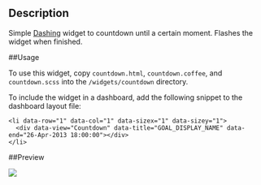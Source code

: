 ## Description

Simple [Dashing](http://shopify.github.com/dashing) widget to countdown until a certain moment.
Flashes the widget when finished.

##Usage

To use this widget, copy `countdown.html`, `countdown.coffee`, and `countdown.scss` into the `/widgets/countdown` directory.

To include the widget in a dashboard, add the following snippet to the dashboard layout file:

    <li data-row="1" data-col="1" data-sizex="1" data-sizey="1">
      <div data-view="Countdown" data-title="GOAL_DISPLAY_NAME" data-end="26-Apr-2013 18:00:00"></div>
    </li>

##Preview

![](http://s13.postimg.org/zc1c0wvbb/countdown.png)